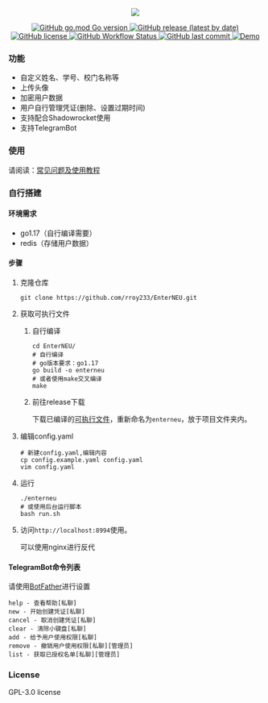 <p align="center">
    <img src="https://socialify.git.ci/rroy233/EnterNEU/image?description=1&descriptionEditable=%E4%B8%9CB%E5%A4%A7%E5%AD%A6e%E7%A0%81%E9%80%9A%E7%94%9F%E6%88%90(%E5%90%8E%E7%AB%AF)&language=1&logo=https%3A%2F%2Fs2.loli.net%2F2022%2F05%2F05%2FDx8lpyk7mcuZ3Tr.png&name=1&owner=1&pattern=Circuit%20Board&theme=Light">
</p>


<p align="center">
   <a href="https://github.com/rroy233/EnterNEU">
      <img alt="GitHub go.mod Go version" src="https://img.shields.io/github/go-mod/go-version/rroy233/EnterNEU?style=flat-square">
   </a>
   <a href="https://github.com/rroy233/EnterNEU/releases">
      <img alt="GitHub release (latest by date)" src="https://img.shields.io/github/v/release/rroy233/EnterNEU?style=flat-square">
   </a>
   <a href="https://github.com/rroy233/EnterNEU/blob/main/LICENSE">
      <img alt="GitHub license" src="https://img.shields.io/github/license/rroy233/EnterNEU?style=flat-square">
   </a>
   <a href="https://github.com/rroy233/EnterNEU">
      <img alt="GitHub Workflow Status" src="https://img.shields.io/github/workflow/status/rroy233/EnterNEU/Go?style=flat-square">
   </a>
   <a href="https://github.com/rroy233/EnterNEU/commits/main">
      <img alt="GitHub last commit" src="https://img.shields.io/github/last-commit/rroy233/EnterNEU?style=flat-square">
   </a>
   <a href="https://enterneu.icu">
      <img alt="Demo" src="https://img.shields.io/endpoint?url=https%3A%2F%2Fupload.enterneu.icu%2Fshields.json">
   </a>
</p>


### 功能

* 自定义姓名、学号、校门名称等
* 上传头像
* 加密用户数据
* 用户自行管理凭证(删除、设置过期时间)
* 支持配合Shadowrocket使用
* 支持TelegramBot



### 使用

请阅读：[常见问题及使用教程](https://github.com/rroy233/EnterNEU/blob/main/assets/tips.md)



### 自行搭建

#### 环境需求

- go1.17（自行编译需要）
- redis（存储用户数据）

#### 步骤

1. 克隆仓库

   ```shell
   git clone https://github.com/rroy233/EnterNEU.git
   ```
   
2. 获取可执行文件

   1. 自行编译

      ```shell
      cd EnterNEU/
      # 自行编译
      # go版本要求：go1.17
      go build -o enterneu
      # 或者使用make交叉编译
      make
      ```

   2. 前往release下载

      下载已编译的[可执行文件](https://github.com/rroy233/EnterNEU/releases)，重新命名为`enterneu`，放于项目文件夹内。

3. 编辑config.yaml

   ```shell
   # 新建config.yaml,编辑内容
   cp config.example.yaml config.yaml
   vim config.yaml
   ```

4. 运行

   ```shell
   ./enterneu
   # 或使用后台运行脚本
   bash run.sh
   ```

5. 访问`http://localhost:8994`使用。

   可以使用nginx进行反代



#### TelegramBot命令列表

请使用[BotFather](https://t.me/BotFather)进行设置

```
help - 查看帮助[私聊]
new - 开始创建凭证[私聊]
cancel - 取消创建凭证[私聊]
clear - 清除小键盘[私聊]
add - 给予用户使用权限[私聊]
remove - 撤销用户使用权限[私聊][管理员]
list - 获取已授权名单[私聊][管理员]
```





### License

GPL-3.0 license
